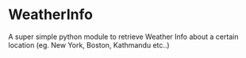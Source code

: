 # WeatherInfo
A super simple python module to retrieve Weather Info about a certain location (eg. New York, Boston, Kathmandu etc..)
